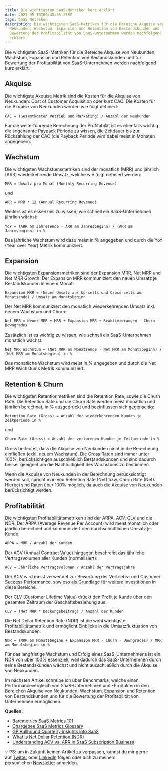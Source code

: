```yaml
---
title: Die wichtigsten SaaS-Metriken kurz erklärt
date: 2021-05-13T09:48:35.258Z
tags: SaaS Metriken
description: Die wichtigsten SaaS-Metriken für die Bereiche Akquise von
  Neukunden, Wachstum, Expansion und Retention von Bestandskunden und für
  Bewertung der Profitabilität von SaaS-Unternehmen werden nachfolgend kurz
  erklärt.
---
```

Die wichtigsten SaaS-Metriken für die Bereiche Akquise von Neukunden, Wachstum, Expansion und Retention von Bestandskunden und für Bewertung der Profitabilität von SaaS-Unternehmen werden nachfolgend kurz erklärt.

## Akquise

Die wichtigste Akquise Metrik sind die Kosten für die Akquise von Neukunden: Cost of Customer Acquisition oder kurz CAC. Die Kosten für die Akquise von Neukunden werden wie folgt definiert:

`CAC = (Gesamtkosten Vetrieb und Marketing) / Anzahl der Neukunden`

Für die weiterführende Berechnung der Profitabilät ist es ebenfalls wichtig die sogenannte Paypack Periode zu wissen, die Zeitdauer bis zur Rückzahlung der CAC (die Payback Periode wird dabei meist in Monaten angegeben).

## Wachstum

Die wichtigsten Wachstumsmetriken sind der monatlich (MRR) und jährlich (ARR) wiederkehrende Umsatz, welche wie folgt definiert werden:

`MRR = Umsatz pro Monat (Monthly Recurring Revenue)`

und 

`ARR = MRR * 12 (Annual Recurring Revenue)` 

Weiters ist es essenziell zu wissen, wie schnell ein SaaS-Unternehmen jährlich wächst: 

`YoY = (ARR am Jahresende - ARR am Jahresbeginn) / (ARR am Jahresbeginn) in %`

Das jährliche Wachstum wird dazu meist in % angegeben und durch die YoY (Year over Year) Metrik kommuniziert.

## Expansion

Die wichtigsten Expansionsmetriken sind der Expansion MRR, Net MRR und Net MRR Growth. Der Expansion MRR kommuniziert den neuen Umsatz je Bestandskunden in einem Monat:

`Expansion MRR = (Neuer Umsatz aus Up-sells und Cross-sells am Monatsende) / Umsatz am Monatsbeginn`

Der Net MRR kommuniziert den monatlich wiederkehrenden Umsatz inkl. neuem Wachstum und Churn:

`Net MRR = Neuer MRR + MRR + Expansion MRR + Reaktivierungen - Churn - Downgrades`

Zusätzlich ist es wichtig zu wissen, wie schnell ein SaaS-Unternehmen monatlich wächst: 

`Net MRR Wachstum = (Net MRR am Monatsende - Net MRR am Monatsbeginn) / (Net MRR am Monatsbeginn) in %`

Das monatliche Wachstum wird meist in % angegeben und durch die Net MRR Wachstums Metrik kommuniziert.

## Retention & Churn

Die wichtigsten Retentionmetriken sind die Retention Rate, sowie die Churn Rate. Die Retention Rate und die Churn Rate werden meist monatlich und jährlich berechnet, in % ausgedrückt und beeinflussen sich gegenseitig:

`Retention Rate (Gross) = Anzahl der wiederkehrenden Kunden je Zeitperiode in %`

und

`Churn Rate (Gross) = Anzahl der verlorenen Kunden je Zeitperiode in %` 

Gross bedeutet, dass die Akquise von Neukunden nicht in die Berechnung einfließen (exkl. neuem Wachstum). Die Gross Raten sind immer unter 100%, berücksichtigen ausschließlich Bestandskunden und sind dadurch besser geeignet um die Nachhaltigkeit des Wachstums zu bestimmen.

Wenn die Akquise von Neukunden in der Berechnung berücksichtigt werden soll, spricht man von Retention Rate (Net) bzw. Churn Rate (Net). Hierbei sind Raten über 100% möglich, da auch die Akquise von Neukunden berücksichtigt werden.

## Profitabilität

Die wichtigsten Profitabilitätsmetriken sind der ARPA, ACV, CLV und die NDR. Der ARPA (Average Revenue Per Account) wird meist monatlich oder jährlich berechnet und kommuniziert den durchschnittlichen Umsatz je Kunde:

`ARPA = MRR / Anzahl der Kunden`

Der ACV (Annual Contract Value) hingegen beschreibt das jährliche Vertragsvolumen aller Kunden (normalisiert):

`ACV = Jährliche Vertragsvolumen / Anzahl der Vertragsjahre`

Der ACV wird meist verwendet zur Bewertung der Vertriebs- und Customer Success Performance, sowieso als Grundlage für weitere Investitionen in diese Bereiche.

Der CLV (Customer Lifetime Value) drückt den Profit je Kunde über den gesamten Zeitraum der Geschäftsbeziehung aus:

`CLV = (Net MRR * Deckungsbeitrag) / Anzahl der Kunden`

Die Net Dollar Retention Rate (NDR) ist die wohl wichtigste Profitabilitätsmetrik und ermöglicht Einblicke in die Umsatzfluktuation von Bestandskunden:

`NDR = (MRR am Monatsbeginn + Expansion MRR - Churn - Downgrades) / MRR am Monatsbeginn in %`

Für das langfristige Wachstum und Erfolg eines SaaS-Unternehmens ist ein NDR von über 100% essenziell, weil dadurch das SaaS-Unternehmen durch seine Bestandskunden wächst und nicht ausschließlich durch die Akquise von Neukunden.

Im nächsten Artikel schreibe ich über Benchmarks, welche einen Performancevergleich von SaaS-Unternehmen und -Produkten in den Bereichen Akquise von Neukunden, Wachstum, Expansion und Retention von Bestandskunden und für die Bewertung der Profitabilität von Unternehmen ermöglichen.

**Quellen:**

* [Baremetrics SaaS Metrics 101](https://baremetrics.com/category/metrics-101)
* [Chargebee SaaS Metrics Glossary](https://www.chargebee.com/resources/glossaries/#saas_metrics)
* [GP.Bullhound Quarterly insights into SaaS](https://www.gpbullhound.com/insights/global-software-market-perspectives-q3-2019/)
* [What is Net Dollar Retention (NDR)](https://userguiding.com/blog/net-dollar-retention-ndr/)
* [Understanding ACV vs. ARR in SaaS Subscription Business](https://www.profitwell.com/recur/all/acv-vs-arr)

💡 PS: um in Zukunft keinen Artikel zu verpassen, kannst du mir gerne auf [Twitter](https://twitter.com/mariostnr) oder [LinkedIn](https://www.linkedin.com/in/mario-steiner) folgen oder dich zu meinem persönlichen [Newsletter](http://eepurl.com/heuGRP) anmelden.